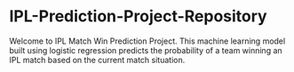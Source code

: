 # IPL-Prediction-Project-Repository
Welcome to IPL Match Win Prediction Project. This machine learning model built using logistic regression predicts the probability of a team winning an IPL match based on the current match situation.
